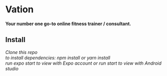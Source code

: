# Vation

**Your number one go-to online fitness trainer / consultant.**

## Install 
*Clone this repo* <br>
*to install dependencies: npm install or yarn install* <br>
*run expo start to view with Expo account or run start to view with Android studio*